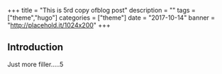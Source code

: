 +++
title = "This is 5rd copy ofblog post"
description = ""
tags = ["theme","hugo"]
categories = ["theme"]
date = "2017-10-14"
banner = "http://placehold.it/1024x200"
+++


## Introduction

Just more filler.....5

